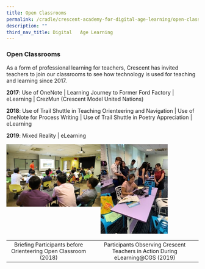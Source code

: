 ```yaml
---
title: Open Classrooms
permalink: /cradle/crescent-academy-for-digital-age-learning/open-classrooms/
description: ""
third_nav_title: Digital   Age Learning
---
```

### **Open Classrooms**

As a form of professional learning for teachers, Crescent has invited teachers to join our classrooms to see how technology is used for teaching and learning since 2017.

**2017**: Use of OneNote | Learning Journey to Former Ford Factory | eLearning | CrezMun (Crescent Model United Nations)

**2018**: Use of Trail Shuttle in Teaching Orienteering and Navigation | Use of OneNote for Process Writing | Use of Trail Shuttle in Poetry Appreciation | eLearning

**2019**: Mixed Reality | eLearning

<img src="/images/oc1.jpg" style="width:49%" align=left>
<img src="/images/oc2.jpg" style="width:35%">

<br clear="left">

|  |  |
|:---:|:---:|
| Briefing Participants before Orienteering Open Classroom (2018) | Participants Observing Crescent Teachers in Action During eLearning@CGS (2019) |